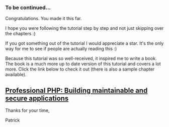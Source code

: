 ### To be continued...

Congratulations. You made it this far.

I hope you were following the tutorial step by step and not just skipping over the chapters :)

If you got something out of the tutorial I would appreciate a star. It's the only way for me to see if people are actually reading this :)

Because this tutorial was so well-received, it inspired me to write a book. The book is a much more up to date version of this tutorial and covers a lot more. Click the link below to check it out (there is also a sample chapter available).

## [Professional PHP: Building maintainable and secure applications](http://patricklouys.com/professional-php/)

Thanks for your time,

Patrick
